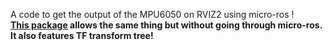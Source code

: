 A code to get the output of the MPU6050 on RVIZ2 using micro-ros !<br>
**[This package](https://github.com/anasderkaoui/AutoRCX/tree/main/IMU/MPU6050) allows the same thing but without going through micro-ros. It also features TF transform tree!**
